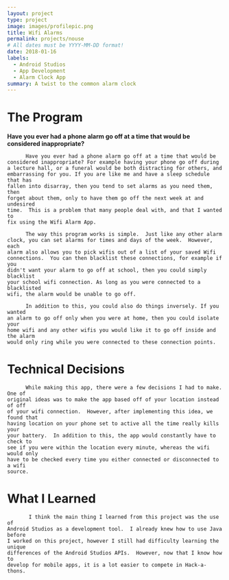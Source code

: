 ```yaml
---
layout: project
type: project
image: images/profilepic.png
title: Wifi Alarms
permalink: projects/nouse
# All dates must be YYYY-MM-DD format!
date: 2018-01-16
labels:
  - Android Studios
  - App Development
  - Alarm Clock App
summary: A twist to the common alarm clock
---
```


<div class="ui small rounded images">
 
</div>

<h1>The Program</h1>

<b>Have you ever had a phone alarm go off at a time that would be 
    considered inappropriate?</b>

          Have you ever had a phone alarm go off at a time that would be 
    considered inappropriate? For example having your phone go off during 
    a lecture hall, or a funeral would be both distracting for others, and 
    embarrassing for you. If you are like me and have a sleep schedule that has 
    fallen into disarray, then you tend to set alarms as you need them, then 
    forget about them, only to have them go off the next week at and undesired 
    time.  This is a problem that many people deal with, and that I wanted to 
    fix using the Wifi Alarm App.
      
          The way this program works is simple.  Just like any other alarm 
    clock, you can set alarms for times and days of the week.  However, each 
    alarm also allows you to pick wifis out of a list of your saved Wifi 
    connections.  You can then blacklist these connections, for example if you 
    didn't want your alarm to go off at school, then you could simply blacklist 
    your school wifi connection. As long as you were connected to a blacklisted 
    wifi, the alarm would be unable to go off.
    
          In addition to this, you could also do things inversely. If you wanted 
    an alarm to go off only when you were at home, then you could isolate your 
    home wifi and any other wifis you would like it to go off inside and the alarm
    would only ring while you were connected to these connection points.
    
<h1>Technical Decisions</h1>
          
          While making this app, there were a few decisions I had to make.  One of
    original ideas was to make the app based off of your location instead of off
    of your wifi connection.  However, after implementing this idea, we found that 
    having location on your phone set to active all the time really kills your 
    your battery.  In addition to this, the app would constantly have to check to 
    see if you were within the location every minute, whereas the wifi would only
    have to be checked every time you either connected or disconnected to a wifi
    source.
    
<h1>What I Learned</h1>
            
           I think the main thing I learned from this project was the use of 
    Android Studios as a development tool.  I already knew how to use Java before 
    I worked on this project, however I still had difficulty learning the unique
    differences of the Android Studios APIs.  However, now that I know how to 
    develop for mobile apps, it is a lot easier to compete in Hack-a-thons.
              
   

